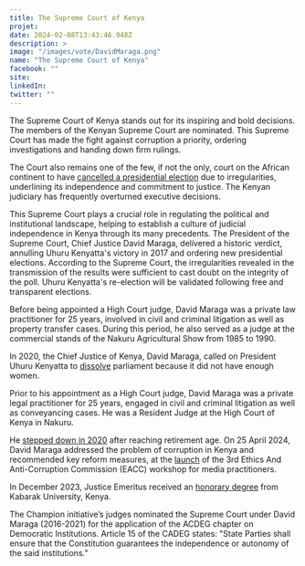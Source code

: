 ```yaml
---
title: The Supreme Court of Kenya
projet: 
date: 2024-02-08T13:43:46.948Z
description: >
image: "/images/vote/DavidMaraga.png"
name: "The Supreme Court of Kenya"
facebook: ""
site: 
linkedIn: 
twitter: ""
---
```

The Supreme Court of Kenya stands out for its inspiring and bold decisions. The members of the Kenyan Supreme Court are nominated. This Supreme Court has made the fight against corruption a priority, ordering investigations and handing down firm rulings.

The Court also remains one of the few, if not the only, court on the African continent to have [cancelled a presidential election](https://edition.cnn.com/2017/09/01/africa/kenya-election/index.html) due to irregularities, underlining its independence and commitment to justice. The Kenyan judiciary has frequently overturned executive decisions. 

This Supreme Court plays a crucial role in regulating the political and institutional landscape, helping to establish a culture of judicial independence in Kenya through its many precedents. The President of the Supreme Court, Chief Justice  David Maraga, delivered a historic verdict, annulling Uhuru Kenyatta's victory in 2017 and ordering new presidential elections. According to the Supreme Court, the irregularities revealed in the transmission of the results were sufficient to cast doubt on the integrity of the poll. Uhuru Kenyatta's re-election will be validated following free and transparent elections.

Before being appointed a High Court judge, David Maraga was a private law practitioner for 25 years, involved in civil and criminal litigation as well as property transfer cases. During this period, he also served as a judge at the commercial stands of the Nakuru Agricultural Show from 1985 to 1990.

In 2020, the Chief Justice of Kenya, David Maraga, called on President Uhuru Kenyatta to [dissolve](https://www.humanrightspulse.com/mastercontentblog/chief-justice-calls-on-the-kenyan-president-to-dissolve-parliament) parliament because it did not have enough women.

Prior to his appointment as a High Court judge, David Maraga was a private legal practitioner for 25 years, engaged in civil and criminal litigation as well as conveyancing cases. He was a Resident Judge at the High Court of Kenya in Nakuru.

He [stepped down in 2020](https://www.theafricareport.com/54868/kenyas-trail-blazing-chief-justice-david-maraga-set-to-retire/) after reaching retirement age. On 25 April 2024, David Maraga addressed the problem of corruption in Kenya and recommended key reform measures, at the [launch](https://eacc.go.ke/en/default/keynote-address-by-former-chief-justice-hon-maraga-during-the-anti-corruption-workshop-for-media-practitioners-at-safari-park-hotel-nairobi/) of the 3rd Ethics And Anti-Corruption Commission (EACC) workshop for media practitioners. 

In December 2023, Justice Emeritus received an [honorary degree](https://www.kenyamoja.com/video/david-maragas-acceptance-speech-after-being-awarded-honorary-degree-kabarak-university?utm_source=Facebook&utm_medium=SM&fbclid=IwZXh0bgNhZW0CMTAAAR1uwnfKeTc4UDjLkxdgCrL8ZoeCDfpHVvIz3H6GesG0f-Obea0ymgJ6slo_aem_AY1DoxwCaw4sD9f-Ijue-CEU9D7rMFPXbaWg5eKpAuFvobVnlSgqnjnAdQdlJltLFGyAUNoopDJmlA__pPQFIrLT) from Kabarak University, Kenya. 

The Champion initiative’s judges nominated the Supreme Court under David Maraga (2016-2021) for the application of the ACDEG chapter on Democratic Institutions. Article 15 of the CADEG states: "State Parties shall ensure that the Constitution guarantees the independence or autonomy of the said institutions."
